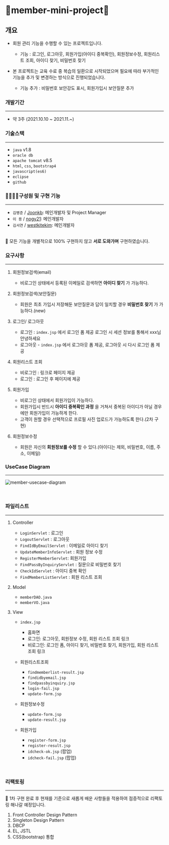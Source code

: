 # 🔆member-mini-project🔆

## 개요
- 회원 관리 기능을 수행할 수 있는 프로젝트입니다.

  - 기능 : 로그인, 로그아웃, 회원가입(아이디 중복확인), 회원정보수정, 회원리스트 조회, 아이디 찾기, 비밀번호 찾기

- 본 프로젝트는 교육 수료 중 복습의 일환으로 시작되었으며 필요에 따라 부가적인 기능을 추가 및 변경하는 방식으로 진행되었습니다.

  - 기능 추가 : 비밀번호 보안강도 표시, 회원가입시 보안질문 추가

### 개발기간
---
- 약 3주 (2021.10.10 ~ 2021.11.~)

### 기술스택
---
- `java` v1.8
- `oracle db`
- `apache tomcat` v8.5
- `html`, `css`, `bootstrap4`
- `javascript(es6)`
- `eclipse`
- `github`

### 👨‍👩‍👦‍👦구성원 및 구현 기능
---
- `김병준` / [Joonkb](https://github.com/Joonkb): 메인개발자 및 Project Manager <br>
- `이 용` / [nogy21](https://github.com/nogy21): 메인개발자 <br>
- `김서연` / [westkitekim](https://github.com/westkitekim): 메인개발자 <br><br>

🌈 모든 기능을 개별적으로 100% 구현하지 않고 __서로 도와가며__ 구현하였습니다.

### 요구사항
---
  1. 회원정보검색(email)
      - 비로그인 상태에서 등록된 이메일로 검색하면 __아이디 찾기__ 가 가능하다.
 
  2. 회원정보검색(보안질문)
      - 회원은 최초 가입시 저장해둔 보안질문과 답이 일치할 경우 __비밀번호 찾기__ 가 가능하다.(new)
      
  3. 로그인/ 로그아웃
      - 로그인 : `index.jsp` 에서 로그인 폼 제공 로그인 시 세션 정보를 통해서 xxx님 안녕하세요
      - 로그아웃 - `index.jsp` 에서 로그아웃 폼 제공, 로그아웃 시 다시 로그인 폼 제공
      
  4. 회원리스트 조회
      - 비로그인 : 링크로 페이지 제공
      - 로그인 : 로그인 후 페이지에 제공
      
  5. 회원가입
      - 비로그인 상태에서 회원가입이 가능하다.
      - 회원가입시 반드시 __아이디 중복확인 과정__ 을 거쳐서 중복된 아이디가 아닐 경우에만 회원가입이 가능하게 한다.
      - 고객이 원할 경우 선택적으로 프로필 사진 업로드가 가능하도록 한다.(2차 구현)
  
  6. 회원정보수정
      - 회원은 자신의 __회원정보를 수정__ 할 수 있다.(아이디는 제외, 비밀번호, 이름, 주소, 이메일)
      

### UseCase Diagram
---

![member-usecase-diagram](https://user-images.githubusercontent.com/88620416/138929408-5bf72317-fd8a-4762-8f78-2fcf084c2db6.png)

<br>

### 파일리스트 
---

  1. Controller 

     - `LoginServlet` : 로그인
     - `LogoutServlet` : 로그아웃
     - `FindIdByEmailServlet` : 이메일로 아이디 찾기
     - `UpdateMemberInfoServlet` : 회원 정보 수정
     - `RegisterMemberServlet`: 회원가입
     - `FindPassByInquiryServlet` : 질문으로 비밀번호 찾기
     - `CheckIdServlet` : 아이디 중복 확인
     - `FindMemberListServlet` : 회원 리스트 조회

  2. Model

     - `memberDAO.java`
     - `memberVO.java`

  3. View

     - `index.jsp`
         - 홈화면
         - 로그인: 로그아웃, 회원정보 수정, 회원 리스트 조회  링크
         - 비로그인: 로그인 폼, 아이디 찾기, 비밀번호 찾기, 회원가입, 회원 리스트 조회 링크
     - 회원리스트조회 
         - `findmemberlist-result.jsp`
         - `findidbyemail.jsp`
         - `findpassbyinquiry.jsp`
         - `login-fail.jsp`
         - `update-form.jsp`

     - 회원정보수정 
         - `update-form.jsp`
         - `update-result.jsp`
     
     - 회원가입
         - `register-form.jsp`
         - `register-result.jsp`
         - `idcheck-ok.jsp` (팝업)
         - `idcheck-fail.jsp` (팝업)
<br>

### 리팩토링
--- 
🌈 1차 구현 완료 후 현재를 기준으로 새롭게 배운 사항들을 적용하여 점증적으로 리팩토링 해나갈 예정입니다.

1. Front Controller Design Pattern
2. Singleton Design Pattern
3. DBCP
4. EL, JSTL
5. CSS(bootstrap) 통합









 


